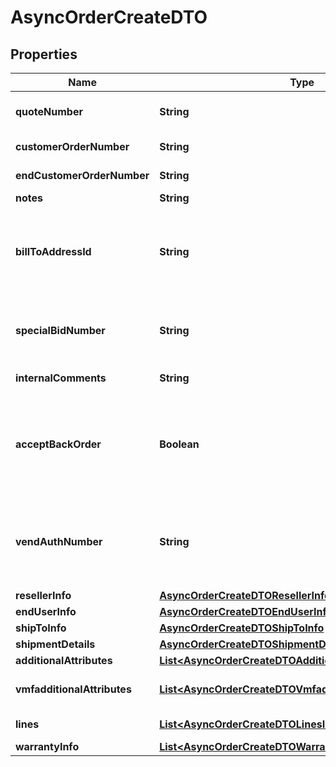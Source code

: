 

# AsyncOrderCreateDTO


## Properties

| Name | Type | Description | Notes |
|------------ | ------------- | ------------- | -------------|
|**quoteNumber** | **String** | A unique identifier generated by Ingram Micro&#39;s CRM specific to each quote. |  [optional] |
|**customerOrderNumber** | **String** | The reseller&#39;s order number for reference in their system. |  [optional] |
|**endCustomerOrderNumber** | **String** | The end customer&#39;s order number for reference in their system. |  [optional] |
|**notes** | **String** | Order header level notes. |  [optional] |
|**billToAddressId** | **String** | Suffix used to identify billing address. Created during onboarding. Resellers are provided with one or more address IDs depending on how many bill to addresses they need for various flooring companies they are using for credit. |  [optional] |
|**specialBidNumber** | **String** | The bid number is provided to the reseller by the vendor for special pricing and discounts. Line-level bid numbers take precedence over header-level bid numbers. |  [optional] |
|**internalComments** | **String** | need to replace with actual description |  [optional] |
|**acceptBackOrder** | **Boolean** | ENUM [\&quot;true\&quot;,\&quot;false\&quot;] - accept order if this item is backordered. This field along with shipComplete field decides the value of backorderflag. The value of this field is ignored when shipComplete field is present. |  [optional] |
|**vendAuthNumber** | **String** | Authorization number provided by vendor to Ingram&#39;s reseller. Orders will be placed on hold without this value, vendor specific mandatory field - please reach out Ingram Sales team for list of vendor for whom this is mandatory. |  [optional] |
|**resellerInfo** | [**AsyncOrderCreateDTOResellerInfo**](AsyncOrderCreateDTOResellerInfo.md) |  |  [optional] |
|**endUserInfo** | [**AsyncOrderCreateDTOEndUserInfo**](AsyncOrderCreateDTOEndUserInfo.md) |  |  [optional] |
|**shipToInfo** | [**AsyncOrderCreateDTOShipToInfo**](AsyncOrderCreateDTOShipToInfo.md) |  |  [optional] |
|**shipmentDetails** | [**AsyncOrderCreateDTOShipmentDetails**](AsyncOrderCreateDTOShipmentDetails.md) |  |  [optional] |
|**additionalAttributes** | [**List&lt;AsyncOrderCreateDTOAdditionalAttributesInner&gt;**](AsyncOrderCreateDTOAdditionalAttributesInner.md) | Additional order create attributes. |  [optional] |
|**vmfadditionalAttributes** | [**List&lt;AsyncOrderCreateDTOVmfadditionalAttributesInner&gt;**](AsyncOrderCreateDTOVmfadditionalAttributesInner.md) | The object containing the list of fields required at a header level by the vendor. |  [optional] |
|**lines** | [**List&lt;AsyncOrderCreateDTOLinesInner&gt;**](AsyncOrderCreateDTOLinesInner.md) | The object containing the lines that require vendor mandatory fields. |  [optional] |
|**warrantyInfo** | [**List&lt;AsyncOrderCreateDTOWarrantyInfoInner&gt;**](AsyncOrderCreateDTOWarrantyInfoInner.md) | Warranty Information |  [optional] |



